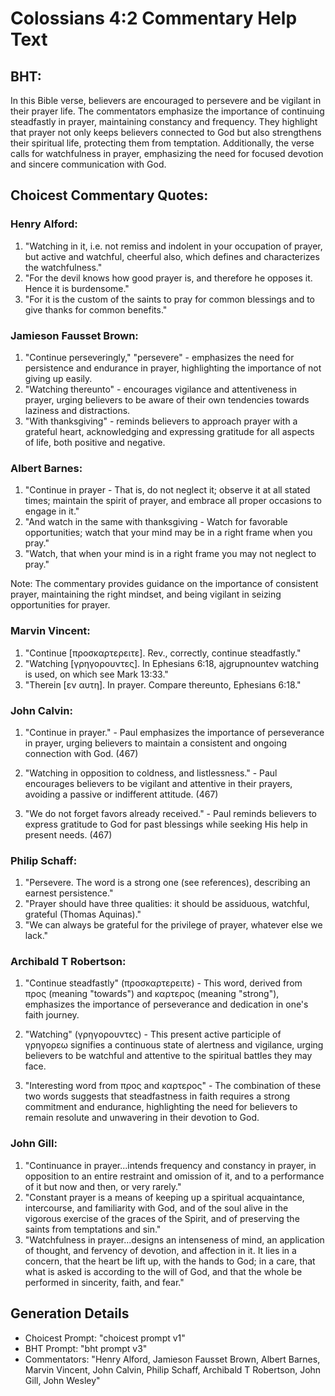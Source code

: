 # Colossians 4:2 Commentary Help Text

## BHT:
In this Bible verse, believers are encouraged to persevere and be vigilant in their prayer life. The commentators emphasize the importance of continuing steadfastly in prayer, maintaining constancy and frequency. They highlight that prayer not only keeps believers connected to God but also strengthens their spiritual life, protecting them from temptation. Additionally, the verse calls for watchfulness in prayer, emphasizing the need for focused devotion and sincere communication with God.

## Choicest Commentary Quotes:
### Henry Alford:
1. "Watching in it, i.e. not remiss and indolent in your occupation of prayer, but active and watchful, cheerful also, which defines and characterizes the watchfulness." 
2. "For the devil knows how good prayer is, and therefore he opposes it. Hence it is burdensome." 
3. "For it is the custom of the saints to pray for common blessings and to give thanks for common benefits."

### Jamieson Fausset Brown:
1. "Continue perseveringly," "persevere" - emphasizes the need for persistence and endurance in prayer, highlighting the importance of not giving up easily.
2. "Watching thereunto" - encourages vigilance and attentiveness in prayer, urging believers to be aware of their own tendencies towards laziness and distractions.
3. "With thanksgiving" - reminds believers to approach prayer with a grateful heart, acknowledging and expressing gratitude for all aspects of life, both positive and negative.

### Albert Barnes:
1. "Continue in prayer - That is, do not neglect it; observe it at all stated times; maintain the spirit of prayer, and embrace all proper occasions to engage in it."
2. "And watch in the same with thanksgiving - Watch for favorable opportunities; watch that your mind may be in a right frame when you pray."
3. "Watch, that when your mind is in a right frame you may not neglect to pray."

Note: The commentary provides guidance on the importance of consistent prayer, maintaining the right mindset, and being vigilant in seizing opportunities for prayer.

### Marvin Vincent:
1. "Continue [προσκαρτερειτε]. Rev., correctly, continue steadfastly."
2. "Watching [γρηγορουντες]. In Ephesians 6:18, ajgrupnountev watching is used, on which see Mark 13:33."
3. "Therein [εν αυτη]. In prayer. Compare thereunto, Ephesians 6:18."

### John Calvin:
1. "Continue in prayer." - Paul emphasizes the importance of perseverance in prayer, urging believers to maintain a consistent and ongoing connection with God. (467)

2. "Watching in opposition to coldness, and listlessness." - Paul encourages believers to be vigilant and attentive in their prayers, avoiding a passive or indifferent attitude. (467)

3. "We do not forget favors already received." - Paul reminds believers to express gratitude to God for past blessings while seeking His help in present needs. (467)

### Philip Schaff:
1. "Persevere. The word is a strong one (see references), describing an earnest persistence."
2. "Prayer should have three qualities: it should be assiduous, watchful, grateful (Thomas Aquinas)."
3. "We can always be grateful for the privilege of prayer, whatever else we lack."

### Archibald T Robertson:
1. "Continue steadfastly" (προσκαρτερειτε) - This word, derived from προς (meaning "towards") and καρτερος (meaning "strong"), emphasizes the importance of perseverance and dedication in one's faith journey.

2. "Watching" (γρηγορουντες) - This present active participle of γρηγορεω signifies a continuous state of alertness and vigilance, urging believers to be watchful and attentive to the spiritual battles they may face.

3. "Interesting word from προς and καρτερος" - The combination of these two words suggests that steadfastness in faith requires a strong commitment and endurance, highlighting the need for believers to remain resolute and unwavering in their devotion to God.

### John Gill:
1. "Continuance in prayer...intends frequency and constancy in prayer, in opposition to an entire restraint and omission of it, and to a performance of it but now and then, or very rarely."
2. "Constant prayer is a means of keeping up a spiritual acquaintance, intercourse, and familiarity with God, and of the soul alive in the vigorous exercise of the graces of the Spirit, and of preserving the saints from temptations and sin."
3. "Watchfulness in prayer...designs an intenseness of mind, an application of thought, and fervency of devotion, and affection in it. It lies in a concern, that the heart be lift up, with the hands to God; in a care, that what is asked is according to the will of God, and that the whole be performed in sincerity, faith, and fear."


## Generation Details
- Choicest Prompt: "choicest prompt v1"
- BHT Prompt: "bht prompt v3"
- Commentators: "Henry Alford, Jamieson Fausset Brown, Albert Barnes, Marvin Vincent, John Calvin, Philip Schaff, Archibald T Robertson, John Gill, John Wesley"
